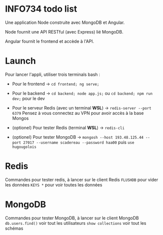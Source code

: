 # INFO734 todo list
Une application Node construite avec MongoDB et Angular.

Node fournit une API RESTful (avec Express) lié MongoDB.

Angular fournit le frontend et accède à l'API.

# Launch
Pour lancer l'appli, utiliser trois terminals bash :
- Pour le frontend -> `cd frontend; ng serve;`
- Pour le backend -> `cd backend; node app.js;` ou `cd backend; npm run dev;` pour le dev
- Pour le serveur Redis (avec un terminal **WSL**) -> `redis-server --port 6379`
Pensez à vous connectez au VPN pour avoir accès à la base Mongos

- (optionel) Pour tester Redis (terminal **WSL**) -> `redis-cli`
- (optionel) Pour tester MongoDB -> `mongosh --host 193.48.125.44 --port 27017 --username scadereau --password haa00` puis `use hugougolois`

# Redis
Commandes pour tester redis, à lancer sur le client Redis
`FLUSHDB` pour vider les données
`KEYS *` pour voir toutes les données

# MongoDB
Commandes pour tester MongoDB, à lancer sur le client MongoDB
`db.users.find()` voir tout les utilisateurs
`show collections` voir tout les schémas
